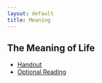 ```yaml
---
layout: default
title: Meaning
---
```


## The Meaning of Life


+ [Handout](Handout)
+ [Optional Reading](/Teaching/Examined/Meaning/Tolstoy.pdf)



